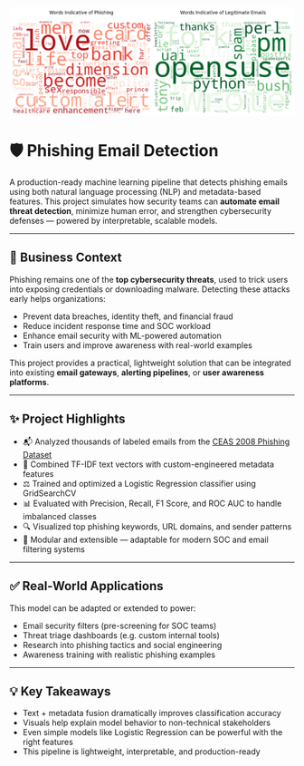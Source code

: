![alt text](https://raw.githubusercontent.com/denisgaribovic/phishing-email-detection/main/Banner.png)

# 🛡️ Phishing Email Detection

A production-ready machine learning pipeline that detects phishing emails using both natural language processing (NLP) and metadata-based features. This project simulates how security teams can **automate email threat detection**, minimize human error, and strengthen cybersecurity defenses — powered by interpretable, scalable models.

---

## 🎯 Business Context

Phishing remains one of the **top cybersecurity threats**, used to trick users into exposing credentials or downloading malware. Detecting these attacks early helps organizations:

- Prevent data breaches, identity theft, and financial fraud  
- Reduce incident response time and SOC workload  
- Enhance email security with ML-powered automation  
- Train users and improve awareness with real-world examples

This project provides a practical, lightweight solution that can be integrated into existing **email gateways**, **alerting pipelines**, or **user awareness platforms**.

---

## ✨ Project Highlights

- 📬 Analyzed thousands of labeled emails from the [CEAS 2008 Phishing Dataset](https://www.kaggle.com/datasets/naserabdullahalam/phishing-email-dataset)
- 🧠 Combined TF-IDF text vectors with custom-engineered metadata features
- ⚖️ Trained and optimized a Logistic Regression classifier using GridSearchCV
- 📊 Evaluated with Precision, Recall, F1 Score, and ROC AUC to handle imbalanced classes
- 🔍 Visualized top phishing keywords, URL domains, and sender patterns
- 🧩 Modular and extensible — adaptable for modern SOC and email filtering systems

---

## ✅ Real-World Applications

This model can be adapted or extended to power:

- Email security filters (pre-screening for SOC teams)
- Threat triage dashboards (e.g. custom internal tools)
- Research into phishing tactics and social engineering
- Awareness training with realistic phishing examples

---

## 💡 Key Takeaways

- Text + metadata fusion dramatically improves classification accuracy
- Visuals help explain model behavior to non-technical stakeholders
- Even simple models like Logistic Regression can be powerful with the right features
- This pipeline is lightweight, interpretable, and production-ready
